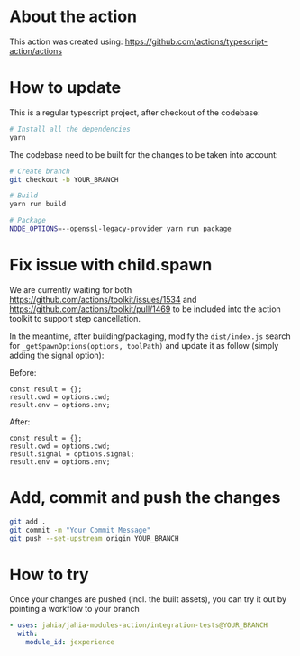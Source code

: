 # About the action

This action was created using: https://github.com/actions/typescript-action/actions

# How to update

This is a regular typescript project, after checkout of the codebase:

```bash
# Install all the dependencies
yarn
```

The codebase need to be built for the changes to be taken into account:

```bash
# Create branch
git checkout -b YOUR_BRANCH

# Build
yarn run build

# Package
NODE_OPTIONS=--openssl-legacy-provider yarn run package
```

# Fix issue with child.spawn
We are currently waiting for both https://github.com/actions/toolkit/issues/1534 and https://github.com/actions/toolkit/pull/1469 to be included into the action toolkit to support step cancellation.

In the meantime, after building/packaging, modify the `dist/index.js` search for `_getSpawnOptions(options, toolPath)` and update it as follow (simply adding the signal option):

Before:
```
const result = {};
result.cwd = options.cwd;
result.env = options.env;
```

After:
```
const result = {};
result.cwd = options.cwd;
result.signal = options.signal;
result.env = options.env;
```

# Add, commit and push the changes
```bash
git add .
git commit -m "Your Commit Message"
git push --set-upstream origin YOUR_BRANCH
```

# How to try

Once your changes are pushed (incl. the built assets), you can try it out by pointing a workflow to your branch

```yaml
- uses: jahia/jahia-modules-action/integration-tests@YOUR_BRANCH
  with:
    module_id: jexperience
```

